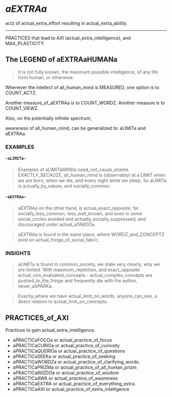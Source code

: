 # _aEXTRAa_

actz of actual_extra_effort resulting in actual_extra_ability.

----

PRACTICES that lead to AXI (actual_extra_intelligence), and MAX_PLASTICITY.


## The LEGEND of aEXTRAaHUMANa

> It is not fully known, the maximum possible intelligence, of any life form human, or otherwise.

Whenever the intellect of all_human_mind is MEASURED, one option is to COUNT_ACTZ.

Another measure_of_aEXTRAa is to COUNT_WORDZ. Another measure is to COUNT_VIEWZ. 

Also, on the potentially infinite spectrum,

awareness of all_human_mind, can be generalized to: aLIMITa and aEXTRAa.

### EXAMPLES

#### `~aLIMITa~`

> Examples of aLIMITaMINDa need_not_cauze_shame. EXACTLY_BECAUZE, all_human_mind is (observably) at a LIMIT when we are born, when we die, and every night while we sleep. So aLIMITa is actually_by_nature, and socially_common.

####  `~aEXTRAa~`

> aEXTRAa on the other hand, is actual_exact_opposite, far socially_less_common, less_well_known, and even in some social_circles avoided and actually_socially_suppressed, and discouraged under actual_aTABOOa. 

> aEXTRAa is found in the same place, where WORDZ_and_CONCEPTZ exist on actual_fringe_of_social_fabric.

### INSIGHTS

> aLIMITa is found in common_society, we state very clearly, why we are limited. With maximum_repetition, and exact_opposite actual_non_evaluated_concepts - actual_complex_concepts are pushed_to_the_fringe and frequently die with the author, never_aSPARKa.

> Exactly_where we have actual_limit_on_words, anyone_can_see, a direct relation to actual_limit_on_concepts.

## PRACTICES_of_AXI

Practices to gain actual_extra_intelligence.

- aPRACTICaFOCOa or actual_practice_of_focus
- aPRACTICaCURIOa or actual_practice_of_curiosity
- aPRACTICaQUERIOa or actual_practice_of_questions
- aPRACTICaSEEKa or actual_practice_of_seeking
- aPRACTICaWORDZa or actual_practice_of_clarifying_words. 
- aPRACTICaPRIZMa or actual_practice_of_all_human_prizm
- aPRACTICaWIZDOa or actual_practice_of_wizdom
- aPRACTICaAWA or actual_practice_of_awareness
- aPRACTICaEXTRA or actual_practice_of_everything_extra.
- aPRACTICaAXI or actual_practice_of_extra_intelligence
